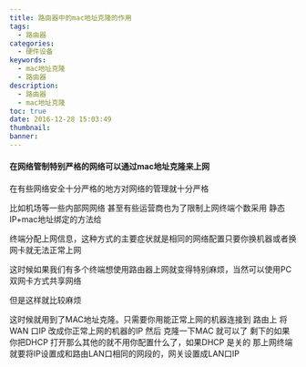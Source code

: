 ```yaml
---
title: 路由器中的mac地址克隆的作用
tags:
  - 路由器
categories:
  - 硬件设备
keywords:
  - mac地址克隆
  - 路由器
description:
  - 路由器
  - mac地址克隆
toc: true
date: 2016-12-28 15:03:49
thumbnail:
banner:
---
```



#### 在网络管制特别严格的网络可以通过mac地址克隆来上网
在有些网络安全十分严格的地方对网络的管理就十分严格

比如机场等一些内部网网络 甚至有些运营商也为了限制上网终端个数采用  静态IP+mac地址绑定的方法给

终端分配上网信息，这种方式的主要症状就是相同的网络配置只要你换机器或者换网卡就无法正常上网

这时候如果我们有多个终端想使用路由器上网就变得特别麻烦，当然可以使用PC双网卡方式共享网络

但是这样就比较麻烦

这时候就用到了MAC地址克隆。只需要你用能正常上网的机器连接到 路由上  将  WAN 口IP 改成你正常上网的机器的IP 然后 克隆一下MAC  就可以了  剩下的如果你把DHCP 打开那么其他的就不用你配置什么了，如果DHCP 是关的 那上网终端就要将IP设置成和路由LAN口相同的网段的，网关设置成LAN口IP